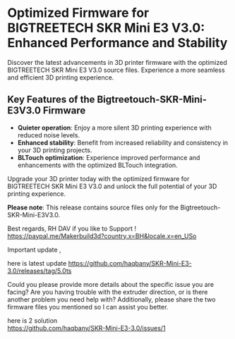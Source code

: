 # Optimized Firmware for BIGTREETECH SKR Mini E3 V3.0: Enhanced Performance and Stability

Discover the latest advancements in 3D printer firmware with the optimized BIGTREETECH SKR Mini E3 V3.0 source files. Experience a more seamless and efficient 3D printing experience.

## Key Features of the Bigtreetouch-SKR-Mini-E3V3.0 Firmware

- **Quieter operation**: Enjoy a more silent 3D printing experience with reduced noise levels.
- **Enhanced stability**: Benefit from increased reliability and consistency in your 3D printing projects.
- **BLTouch optimization**: Experience improved performance and enhancements with the optimized BLTouch integration.

Upgrade your 3D printer today with the optimized firmware for BIGTREETECH SKR Mini E3 V3.0 and unlock the full potential of your 3D printing experience.

**Please note**: This release contains source files only for the Bigtreetouch-SKR-Mini-E3V3.0.


Best regards,
RH DAV
if you like to Support !
https://paypal.me/Makerbuild3d?country.x=BH&locale.x=en_USo


Important update ,

here is latest update 
https://github.com/haqbany/SKR-Mini-E3-3.0/releases/tag/5.0ts 

Could you please provide more details about the specific issue you are facing? Are you having trouble with the extruder direction, 
or is there another problem you need help with? Additionally, please share the two firmware files you mentioned so I can assist you better.

here is 2 solution   
https://github.com/haqbany/SKR-Mini-E3-3.0/issues/1

